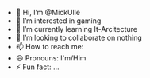 - 👋 Hi, I’m @MickUlle
- 👀 I’m interested in gaming
- 🌱 I’m currently learning It-Arcitecture
- 💞️ I’m looking to collaborate on nothing
- 📫 How to reach me: 
- 😄 Pronouns: I'm/Him
- ⚡ Fun fact: ...

<!---
MickUlle/MickUlle is a ✨ special ✨ repository because its `README.md` (this file) appears on your GitHub profile.
You can click the Preview link to take a look at your changes.
--->
